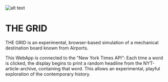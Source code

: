 ![alt text](https://timrodenbroeker.github.io/the-grid/assets/c.gif)

# THE GRID
THE GRID is an experimental, browser-based simulation of a mechanical destination board known from Airports.

This WebApp is connected to the "New York Times API": Each time a word is clicked, the display begins to print a random headline from the NYT-article-archive, containing that word. This allows an experimental, playful exploration of the contemporary history.
